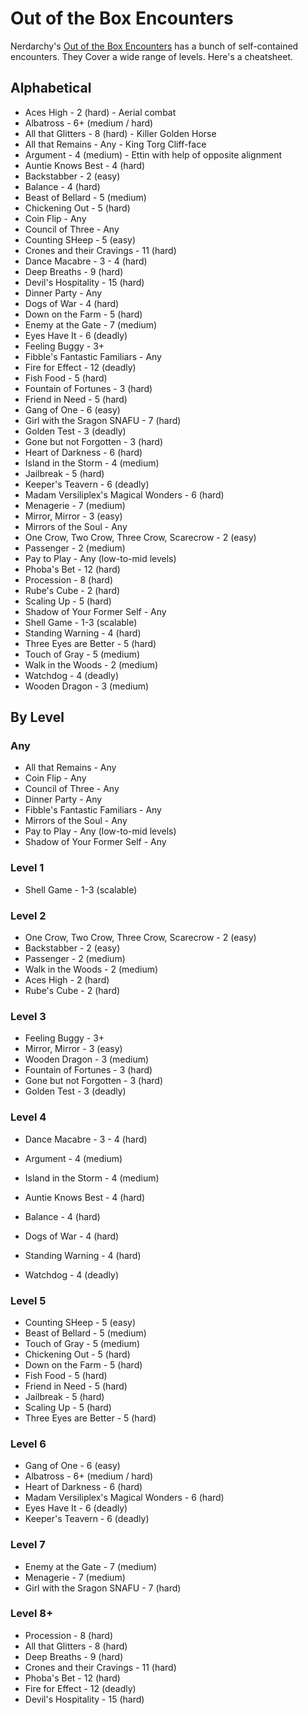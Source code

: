 # Out of the Box Encounters

Nerdarchy's [Out of the Box Encounters](https://nerdarchy.com/product-category/adventures-supplements/out-of-the-box/) has a bunch of self-contained encounters.
They Cover a wide range of levels.  Here's a cheatsheet.

## Alphabetical

* Aces High - 2 (hard) - Aerial combat
* Albatross - 6+ (medium / hard)
* All that Glitters - 8 (hard) - Killer Golden Horse
* All that Remains - Any - King Torg Cliff-face
* Argument - 4 (medium) - Ettin with help of opposite alignment
* Auntie Knows Best - 4 (hard)
* Backstabber - 2 (easy)
* Balance - 4 (hard)
* Beast of Bellard - 5 (medium)
* Chickening Out - 5 (hard)
* Coin Flip - Any
* Council of Three - Any
* Counting SHeep - 5 (easy)
* Crones and their Cravings - 11 (hard)
* Dance Macabre - 3 - 4 (hard)
* Deep Breaths - 9 (hard)
* Devil's Hospitality - 15 (hard)
* Dinner Party - Any
* Dogs of War - 4 (hard)
* Down on the Farm - 5 (hard)
* Enemy at the Gate - 7 (medium)
* Eyes Have It - 6 (deadly)
* Feeling Buggy - 3+
* Fibble's Fantastic Familiars - Any
* Fire for Effect - 12 (deadly)
* Fish Food - 5 (hard)
* Fountain of Fortunes - 3 (hard)
* Friend in Need - 5 (hard)
* Gang of One - 6 (easy)
* Girl with the Sragon SNAFU - 7 (hard)
* Golden Test - 3 (deadly)
* Gone but not Forgotten - 3 (hard)
* Heart of Darkness - 6 (hard)
* Island in the Storm - 4 (medium)
* Jailbreak - 5 (hard)
* Keeper's Teavern - 6 (deadly)
* Madam Versiliplex's Magical Wonders - 6 (hard)
* Menagerie - 7 (medium)
* Mirror, Mirror - 3 (easy)
* Mirrors of the Soul - Any
* One Crow, Two Crow, Three Crow, Scarecrow - 2 (easy)
* Passenger - 2 (medium)
* Pay to Play - Any (low-to-mid levels)
* Phoba's Bet - 12 (hard)
* Procession - 8 (hard)
* Rube's Cube - 2 (hard)
* Scaling Up - 5 (hard)
* Shadow of Your Former Self - Any
* Shell Game - 1-3 (scalable)
* Standing Warning - 4 (hard)
* Three Eyes are Better - 5 (hard)
* Touch of Gray - 5 (medium)
* Walk in the Woods - 2 (medium)
* Watchdog - 4 (deadly)
* Wooden Dragon - 3 (medium)


## By Level

### Any

* All that Remains - Any
* Coin Flip - Any
* Council of Three - Any
* Dinner Party - Any
* Fibble's Fantastic Familiars - Any
* Mirrors of the Soul - Any
* Pay to Play - Any (low-to-mid levels)
* Shadow of Your Former Self - Any

### Level 1

* Shell Game - 1-3 (scalable)

### Level 2

* One Crow, Two Crow, Three Crow, Scarecrow - 2 (easy)
* Backstabber - 2 (easy)
* Passenger - 2 (medium)
* Walk in the Woods - 2 (medium)
* Aces High - 2 (hard)
* Rube's Cube - 2 (hard)

### Level 3

* Feeling Buggy - 3+
* Mirror, Mirror - 3 (easy)
* Wooden Dragon - 3 (medium)
* Fountain of Fortunes - 3 (hard)
* Gone but not Forgotten - 3 (hard)
* Golden Test - 3 (deadly)

### Level 4

* Dance Macabre - 3 - 4 (hard)

* Argument - 4 (medium)
* Island in the Storm - 4 (medium)
* Auntie Knows Best - 4 (hard)
* Balance - 4 (hard)
* Dogs of War - 4 (hard)
* Standing Warning - 4 (hard)
* Watchdog - 4 (deadly)

### Level 5

* Counting SHeep - 5 (easy)
* Beast of Bellard - 5 (medium)
* Touch of Gray - 5 (medium)
* Chickening Out - 5 (hard)
* Down on the Farm - 5 (hard)
* Fish Food - 5 (hard)
* Friend in Need - 5 (hard)
* Jailbreak - 5 (hard)
* Scaling Up - 5 (hard)
* Three Eyes are Better - 5 (hard)

### Level 6

* Gang of One - 6 (easy)
* Albatross - 6+ (medium / hard)
* Heart of Darkness - 6 (hard)
* Madam Versiliplex's Magical Wonders - 6 (hard)
* Eyes Have It - 6 (deadly)
* Keeper's Teavern - 6 (deadly)

### Level 7

* Enemy at the Gate - 7 (medium)
* Menagerie - 7 (medium)
* Girl with the Sragon SNAFU - 7 (hard)

### Level 8+

* Procession - 8 (hard)
* All that Glitters - 8 (hard)
* Deep Breaths - 9 (hard)
* Crones and their Cravings - 11 (hard)
* Phoba's Bet - 12 (hard)
* Fire for Effect - 12 (deadly)
* Devil's Hospitality - 15 (hard)
